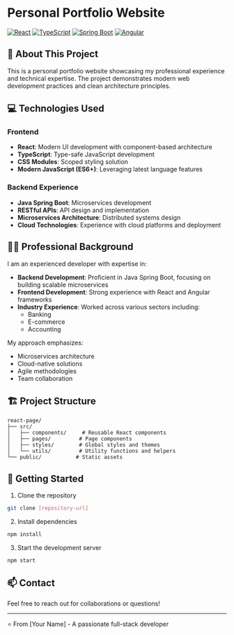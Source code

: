# Personal Portfolio Website

[![React](https://img.shields.io/badge/React-20232A?style=for-the-badge&logo=react&logoColor=61DAFB)](https://reactjs.org/)
[![TypeScript](https://img.shields.io/badge/TypeScript-007ACC?style=for-the-badge&logo=typescript&logoColor=white)](https://www.typescriptlang.org/)
[![Spring Boot](https://img.shields.io/badge/Spring_Boot-F2F4F9?style=for-the-badge&logo=spring-boot)](https://spring.io/projects/spring-boot)
[![Angular](https://img.shields.io/badge/Angular-DD0031?style=for-the-badge&logo=angular&logoColor=white)](https://angular.io/)

## 🚀 About This Project

This is a personal portfolio website showcasing my professional experience and technical expertise. The project demonstrates modern web development practices and clean architecture principles.

## 💻 Technologies Used

### Frontend
- **React**: Modern UI development with component-based architecture
- **TypeScript**: Type-safe JavaScript development
- **CSS Modules**: Scoped styling solution
- **Modern JavaScript (ES6+)**: Leveraging latest language features

### Backend Experience
- **Java Spring Boot**: Microservices development
- **RESTful APIs**: API design and implementation
- **Microservices Architecture**: Distributed systems design
- **Cloud Technologies**: Experience with cloud platforms and deployment

## 👨‍💻 Professional Background

I am an experienced developer with expertise in:

- **Backend Development**: Proficient in Java Spring Boot, focusing on building scalable microservices
- **Frontend Development**: Strong experience with React and Angular frameworks
- **Industry Experience**: Worked across various sectors including:
  - Banking
  - E-commerce
  - Accounting

My approach emphasizes:
- Microservices architecture
- Cloud-native solutions
- Agile methodologies
- Team collaboration

## 🏗️ Project Structure

```
react-page/
├── src/
│   ├── components/     # Reusable React components
│   ├── pages/         # Page components
│   ├── styles/        # Global styles and themes
│   └── utils/         # Utility functions and helpers
└── public/           # Static assets
```

## 🚀 Getting Started

1. Clone the repository
```bash
git clone [repository-url]
```

2. Install dependencies
```bash
npm install
```

3. Start the development server
```bash
npm start
```

## 📫 Contact

Feel free to reach out for collaborations or questions!

---

⭐️ From [Your Name] - A passionate full-stack developer
